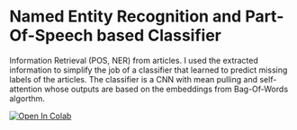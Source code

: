 # Named Entity Recognition and Part-Of-Speech based Classifier
Information Retrieval (POS, NER) from articles. I used the extracted information to simplify the job of a classifier that learned to predict missing labels of the articles. The classifier is a CNN with mean pulling and self-attention whose outputs are based on the embeddings from Bag-Of-Words algorthm.

[![Open In Colab](https://colab.research.google.com/assets/colab-badge.svg)](https://colab.research.google.com/drive/1b5qgj2o_O5LgFodl_7lFQEO1L-PKUDUO)
